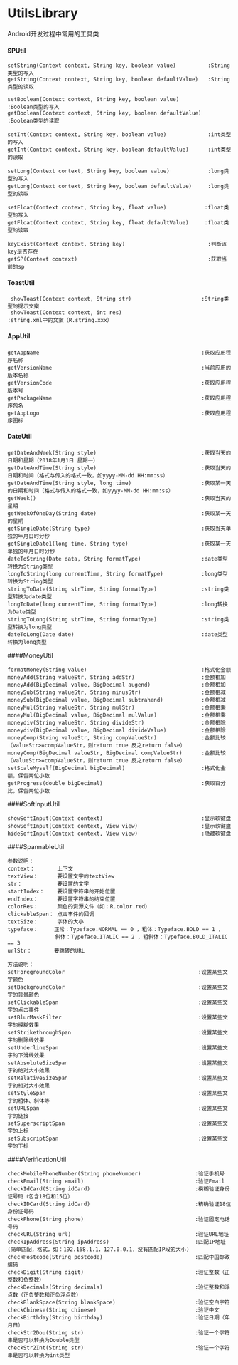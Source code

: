 # UtilsLibrary
Android开发过程中常用的工具类

#### SPUtil
    setString(Context context, String key, boolean value)          :String类型的写入
    getString(Context context, String key, boolean defaultValue)   :String类型的读取

    setBoolean(Context context, String key, boolean value)         :Boolean类型的写入
    getBoolean(Context context, String key, boolean defaultValue)  :Boolean类型的读取

    setInt(Context context, String key, boolean value)             :int类型的写入
    getInt(Context context, String key, boolean defaultValue)      :int类型的读取

    setLong(Context context, String key, boolean value)            :long类型的写入
    getLong(Context context, String key, boolean defaultValue)     :long类型的读取

    setFloat(Context context, String key, float value)            :float类型的写入
    getFloat(Context context, String key, float defaultValue)     :float类型的读取

    keyExist(Context context, String key)		                   :判断该key是否存在
    getSP(Context context)		                                   :获取当前的sp


#### ToastUtil

     showToast(Context context, String str)                      :String类型的提示文案
     showToast(Context context, int res)                         :string.xml中的文案（R.string.xxx）
     
#### AppUtil

    getAppName                                                   :获取应用程序名称
    getVersionName                                               :当前应用的版本名称
    getVersionCode                                               :获取应用程版本号
    getPackageName                                               :获取应用程序包名
    getAppLogo                                                   :获取应用程序图标
    
#### DateUtil

    getDateAndWeek(String style)                                 :获取当天的日期和星期（2018年1月1日 星期一）
    getDateAndTime(String style)                                 :获取当天的日期和时间（格式与传入的格式一致，如yyyy-MM-dd HH:mm:ss）
    getDateAndTime(String style, long time)                      :获取某一天的日期和时间（格式与传入的格式一致，如yyyy-MM-dd HH:mm:ss）
    getWeek()                                                    :获取当天的星期   
    getWeekOfOneDay(String date)                                 :获取某一天的星期 
    getSingleDate(String type)                                   :获取当天单独的年月日时分秒       
    getSingleDate1(long time, String type)                       :获取某一天单独的年月日时分秒  
    dateToString(Date data, String formatType)                   :date类型转换为String类型
    longToString(long currentTime, String formatType)            :long类型转换为String类型 
    stringToDate(String strTime, String formatType)              :string类型转换为date类型 
    longToDate(long currentTime, String formatType)              :long转换为Date类型 
    stringToLong(String strTime, String formatType)              :string类型转换为long类型
    dateToLong(Date date)                                        :date类型转换为long类型
    
####MoneyUtil

    formatMoney(String value)                                    :格式化金额
    moneyAdd(String valueStr, String addStr)                     :金额相加
    moneyAdd(BigDecimal value, BigDecimal augend)                :金额相加
    moneySub(String valueStr, String minusStr)                   :金额相减
    moneySub(BigDecimal value, BigDecimal subtrahend)            :金额相减
    moneyMul(String valueStr, String mulStr)                     :金额相乘
    moneyMul(BigDecimal value, BigDecimal mulValue)              :金额相乘
    moneydiv(String valueStr, String divideStr)                  :金额相除
    moneydiv(BigDecimal value, BigDecimal divideValue)           :金额相除
    moneyComp(String valueStr, String compValueStr)              :金额比较（valueStr>=compValueStr，则return true 反之return false）
    moneyComp(BigDecimal valueStr, BigDecimal compValueStr)      :金额比较（valueStr>=compValueStr，则return true 反之return false）
    setScaleMyself(BigDecimal bigDecimal)                        :格式化金额，保留两位小数
    getProgress(double bigDecimal)                               :获取百分比，保留两位小数

####SoftInputUtil

    showSoftInput(Context context)                               :显示软键盘
    showSoftInput(Context context, View view)                    :显示软键盘
    hideSoftInput(Context context, View view)                    :隐藏软键盘
    
####SpannableUtil

    参数说明：
    context：       上下文
    textView：      要设置文字的textView
    str：           要设置的文字
    startIndex：    要设置字符串的开始位置
    endIndex：      要设置字符串的结束位置
    colorRes：      颜色的资源文件（如：R.color.red）
    clickableSpan： 点击事件的回调
    textSize：      字体的大小
    typeface：     正常：Typeface.NORMAL == 0 ，粗体：Typeface.BOLD == 1 ，
                   斜体：Typeface.ITALIC == 2 ，粗斜体：Typeface.BOLD_ITALIC == 3
    urlStr：       要跳转的URL
      
    方法说明：
    setForegroundColor                                          :设置某些文字颜色 
    setBackgroundColor                                          :设置某些文字的背景颜色 
    setClickableSpan                                            :设置某些文字的点击事件
    setBlurMaskFilter                                           :设置某些文字的模糊效果 
    setStrikethroughSpan                                        :设置某些文字的删除线效果 
    setUnderlineSpan                                            :设置某些文字的下滑线效果 
    setAbsoluteSizeSpan                                         :设置某些文字的绝对大小效果
    setRelativeSizeSpan                                         :设置某些文字的相对大小效果
    setStyleSpan                                                :设置某些文字的粗体、斜体等
    setURLSpan                                                  :设置某些文字的链接
    setSuperscriptSpan                                          :设置某些文字的上标
    setSubscriptSpan                                            :设置某些文字的下标 
    
####VerificationUtil

    checkMobilePhoneNumber(String phoneNumber)                 :验证手机号  
    checkEmail(String email)                                   :验证Email
    checkIdCard(String idCard)                                 :模糊验证身份证号码（包含18位和15位）
    checkIDCard(String idCard)                                 :精确验证18位身份证号码
    checkPhone(String phone)                                   :验证固定电话号码
    checkURL(String url)                                       :验证URL地址
    checkIpAddress(String ipAddress)                           :匹配IP地址(简单匹配，格式，如：192.168.1.1，127.0.0.1，没有匹配IP段的大小)
    checkPostcode(String postcode)                             :匹配中国邮政编码
    checkDigit(String digit)                                   :验证整数（正整数和负整数）
    checkDecimals(String decimals)                             :验证整数和浮点数（正负整数和正负浮点数）
    checkBlankSpace(String blankSpace)                         :验证空白字符
    checkChinese(String chinese)                               :验证中文
    checkBirthday(String birthday)                             :验证日期（年月日）
    checkStr2Dou(String str)                                   :验证一个字符串是否可以转换为Double类型
    checkStr2Int(String str)                                   :验证一个字符串是否可以转换为int类型